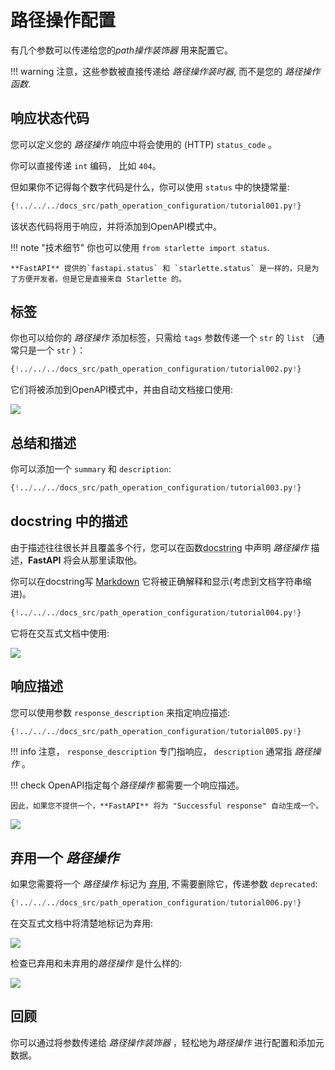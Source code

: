 # 路径操作配置

有几个参数可以传递给您的*path操作装饰器* 用来配置它。

!!! warning
    注意，这些参数被直接传递给 *路径操作装时器*, 而不是您的 *路径操作函数*.

## 响应状态代码

您可以定义您的 *路径操作* 响应中将会使用的 (HTTP) `status_code` 。

你可以直接传递 `int` 编码， 比如 `404`。

但如果你不记得每个数字代码是什么，你可以使用 `status` 中的快捷常量:

```Python hl_lines="3  17"
{!../../../docs_src/path_operation_configuration/tutorial001.py!}
```

该状态代码将用于响应，并将添加到OpenAPI模式中。

!!! note "技术细节"
    你也可以使用 `from starlette import status`.

    **FastAPI** 提供的`fastapi.status` 和 `starlette.status` 是一样的，只是为了方便开发者。但是它是直接来自 Starlette 的。

## 标签

你也可以给你的 *路径操作* 添加标签，只需给 `tags` 参数传递一个 `str` 的 `list` （通常只是一个 `str` ）：

```Python hl_lines="17  22  27"
{!../../../docs_src/path_operation_configuration/tutorial002.py!}
```

它们将被添加到OpenAPI模式中，并由自动文档接口使用:

<img src="/img/tutorial/path-operation-configuration/image01.png">

## 总结和描述

你可以添加一个 `summary` 和 `description`:

```Python hl_lines="20-21"
{!../../../docs_src/path_operation_configuration/tutorial003.py!}
```

## docstring 中的描述

由于描述往往很长并且覆盖多个行，您可以在函数<abbr title="函数中作为第一个表达式，用于文档目的的一个多行字符串（并没有被分配个任何变量）">docstring</abbr> 中声明 *路径操作* 描述，**FastAPI** 将会从那里读取他。

你可以在docstring写 <a href="https://en.wikipedia.org/wiki/Markdown" class="external-link" target="_blank">Markdown</a> 它将被正确解释和显示(考虑到文档字符串缩进)。

```Python hl_lines="19-27"
{!../../../docs_src/path_operation_configuration/tutorial004.py!}
```

它将在交互式文档中使用:

<img src="/img/tutorial/path-operation-configuration/image02.png">

## 响应描述

您可以使用参数 `response_description` 来指定响应描述:

```Python hl_lines="21"
{!../../../docs_src/path_operation_configuration/tutorial005.py!}
```

!!! info
    注意， `response_description` 专门指响应， `description` 通常指 *路径操作* 。

!!! check
    OpenAPI指定每个*路径操作* 都需要一个响应描述。

    因此，如果您不提供一个，**FastAPI** 将为 "Successful response" 自动生成一个。

<img src="/img/tutorial/path-operation-configuration/image03.png">

## 弃用一个 *路径操作*

如果您需要将一个 *路径操作* 标记为 <abbr title="过时，建议不要使用">弃用</abbr>, 不需要删除它，传递参数 `deprecated`:

```Python hl_lines="16"
{!../../../docs_src/path_operation_configuration/tutorial006.py!}
```

在交互式文档中将清楚地标记为弃用:

<img src="/img/tutorial/path-operation-configuration/image04.png">

检查已弃用和未弃用的*路径操作* 是什么样的:

<img src="/img/tutorial/path-operation-configuration/image05.png">

## 回顾

你可以通过将参数传递给 *路径操作装饰器* ，轻松地为*路径操作* 进行配置和添加元数据。
